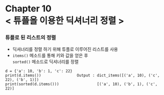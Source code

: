 Chapter 10<br/>
< 튜플을 이용한 딕셔너리 정렬 >
=====================


### 튜플로 된 리스트의 정렬
- 딕셔너리를 정렬 하기 위해 튜플로 이루어진 리스트를 사용
- `items()` 메소드를 통해 키와 값을 얻은 후<br/>
`sorted()` 메소드로 딕셔너리를 정렬

```
d = {'a': 10, 'b': 1, 'c': 22}
print(d.items())                Output : dict_items([('a', 10), ('c', 22), ('b', 1)])
print(sorted(d.items()))                 [('a', 10), ('b', 1), ('c', 22)]
```
